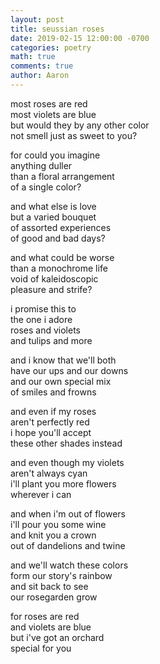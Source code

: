 ```yaml
---
layout: post
title: seussian roses
date: 2019-02-15 12:00:00 -0700
categories: poetry
math: true
comments: true
author: Aaron
---
```



most roses are red  
most violets are blue  
but would they by any other color  
not smell just as sweet to you?  

for could you imagine  
anything duller  
than a floral arrangement  
of a single color?

and what else is love  
but a varied bouquet  
of assorted experiences  
of good and bad days?

and what could be worse  
than a monochrome life  
void of kaleidoscopic  
pleasure and strife?  

i promise this to  
the one i adore  
roses and violets  
and tulips and more  

and i know that we'll both  
have our ups and our downs  
and our own special mix  
of smiles and frowns  

and even if my roses  
aren't perfectly red  
i hope you'll accept  
these other shades instead  

and even though my violets  
aren't always cyan  
i'll plant you more flowers  
wherever i can  

and when i'm out of flowers  
i'll pour you some wine  
and knit you a crown  
out of dandelions and twine  

and we'll watch these colors  
form our story's rainbow  
and sit back to see  
our rosegarden grow  

for roses are red  
and violets are blue  
but i've got an orchard  
special for you